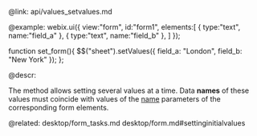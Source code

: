 @link: api/values_setvalues.md

@example:
webix.ui({
	view:"form",
    id:"form1",
    elements:[
        { type:"text", name:"field_a" },
        { type:"text", name:"field_b" },
    ]
});

function set_form(){
    $$("sheet").setValues({
       field_a: "London", 
       field_b: "New York"
    });
};


@descr:

The method allows setting several values at a time. 
Data **names** of these values must coincide with values of the [name](api/link/ui.text_name_config.md) parameters of the corresponding form elements. 

@related: 
	desktop/form_tasks.md
    desktop/form.md#settinginitialvalues
  

